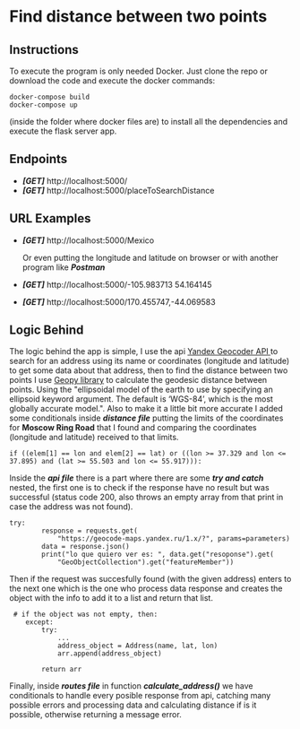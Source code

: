 # Find distance between two points

## Instructions

To execute the program is only needed Docker. Just clone the repo or download the code and execute the docker commands:

```
docker-compose build
docker-compose up
```

(inside the folder where docker files are) to install all the dependencies and execute the flask server app.

## Endpoints

- _**[GET]**_ http://localhost:5000/
- _**[GET]**_ http://localhost:5000/placeToSearchDistance

## URL Examples

- _**[GET]**_ http://localhost:5000/Mexico

  Or even putting the longitude and latitude on browser or with another program like _**Postman**_

- _**[GET]**_ http://localhost:5000/-105.983713 54.164145
- _**[GET]**_ http://localhost:5000/170.455747,-44.069583

## Logic Behind

The logic behind the app is simple, I use the api [Yandex Geocoder API ](https://yandex.ru/dev/maps/geocoder/doc/desc/concepts/about.html) to search for an address using its name or coordinates (longitude and latitude) to get some data about that address, then to find the distance between two points I use [Geopy library](https://pypi.org/project/geopy/) to calculate the geodesic distance between points.
Using the "ellipsoidal model of the earth to use by specifying an ellipsoid keyword argument. The default is ‘WGS-84’, which is the most globally accurate model.".
Also to make it a little bit more accurate I added some conditionals inside _**distance file**_ putting the limits of the coordinates for **Moscow Ring Road** that I found and comparing the coordinates (longitude and latitude) received to that limits.

```
if ((elem[1] == lon and elem[2] == lat) or ((lon >= 37.329 and lon <= 37.895) and (lat >= 55.503 and lon <= 55.917))):
```

Inside the _**api file**_ there is a part where there are some _**try and catch**_ nested, the first one is to check if the response have no result but was successful (status code 200, also throws an empty array from that print in case the address was not found).

```
try:
        response = requests.get(
            "https://geocode-maps.yandex.ru/1.x/?", params=parameters)
        data = response.json()
        print("lo que quiero ver es: ", data.get("resoponse").get(
            "GeoObjectCollection").get("featureMember"))
```

Then if the request was succesfully found (with the given address) enters to the next one which is the one who process data response and creates the object with the info to add it to a list and return that list.

```
 # if the object was not empty, then:
    except:
        try:
            ...
            address_object = Address(name, lat, lon)
            arr.append(address_object)

        return arr
```

Finally, inside _**routes file**_ in function _**calculate_address()**_ we have conditionals to handle every posible response from api, catching many possible errors and processing data and calculating distance if is it possible, otherwise returning a message error.
